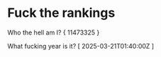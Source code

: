 # Fuck the rankings

Who the hell am I?
{ 11473325 }

What fucking year is it?
[ 2025-03-21T01:40:00Z ]
